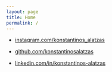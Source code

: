```yaml
---
layout: page
title: Home
permalink: /
---
```


* [instagram.com/konstantinos_alatzas](https://www.instagram.com/konstantinos_alatzas)

* [github.com/konstantinosalatzas](https://www.github.com/konstantinosalatzas)

* [linkedin.com/in/konstantinos-alatzas](https://www.linkedin.com/in/konstantinos-alatzas)
